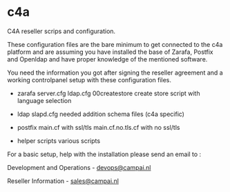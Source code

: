 c4a
===

C4A reseller scrips and configuration.

These configuration files are the bare minimum to get connected to the c4a platform and
are assuming you have installed the base of Zarafa, Postfix and Openldap and have proper
knowledge of the mentioned software.

You need the information you got after signing the reseller agreement and a working controlpanel
setup with these configuration files.


- zarafa
   server.cfg
   ldap.cfg
   00createstore create store script with language selection
   
- ldap
   slapd.cfg
   needed addition schema files (c4a specific)

- postfix
   main.cf with ssl/tls
   main.cf.no.tls.cf with no ssl/tls

- helper scripts
   various scripts
   
For a basic setup, help with the installation please send an email to :

Development and Operations - <devops@campai.nl>

Reseller Information       - <sales@campai.nl>

